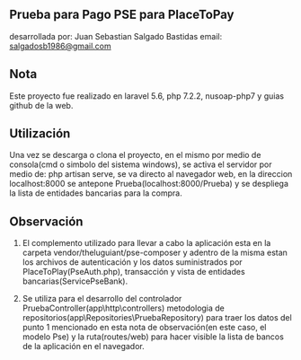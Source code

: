 ## Prueba para Pago PSE para PlaceToPay

desarrollada por: Juan Sebastian Salgado Bastidas
email: salgadosb1986@gmail.com

## Nota

Este proyecto fue realizado en laravel 5.6, php 7.2.2, nusoap-php7 y guias github de la web.
## Utilización

Una vez se descarga o clona el proyecto, en el mismo por medio de consola(cmd o simbolo del sistema windows), se activa el servidor por medio de: php artisan serve, se va directo al navegador web, en la direccion localhost:8000 se antepone Prueba(localhost:8000/Prueba) y se despliega la lista de entidades bancarias para la compra.

## Observación

1. El complemento utilizado para llevar a cabo la aplicación esta en la carpeta vendor/theluguiant/pse-composer y adentro de la misma estan los archivos de autenticación y los datos suministrados por PlaceToPlay(PseAuth.php), transacción y vista de entidades bancarias(ServicePseBank).

2. Se utiliza para el desarrollo del controlador PruebaController(app\http\controllers) metodologia de repositorios(app\Repositories\PruebaRepository) para traer los datos del punto 1 mencionado en esta nota de observación(en este caso, el modelo Pse) y la ruta(routes/web) para hacer visible la lista de bancos de la aplicación  en el navegador.
